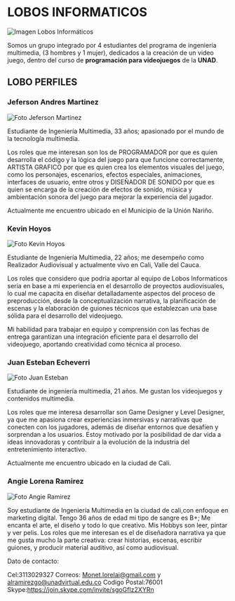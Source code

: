 # LOBOS INFORMATICOS

![Imagen Lobos Informáticos](https://github.com/JandresMV/VideoJuego/blob/main/Imagenes_Main/Lobos%20Informaticos%20600x600.jpeg)

Somos un grupo integrado por 4 estudiantes del programa de ingeniería multimedia, (3 hombres y 1 mujer), dedicados a la creación de un video juego, dentro del curso de **programación para videojuegos** de la **UNAD**.


## LOBO PERFILES

### Jeferson Andres Martinez

![Foto Jeferson Martinez](https://github.com/JandresMV/VideoJuego/blob/main/Imagenes_Main/Foto%203x4%20Jeferson%20Andres%20Martinez_.png)

Estudiante de Ingeniería Multimedia, 33 años; apasionado por el mundo de la tecnología multimedia. 

Los roles que me interesan son los de PROGRAMADOR por que es quien desarrolla el código y la lógica del juego para que funcione correctamente, ARTISTA GRAFICO por que es quien crea los elementos visuales del juego, como los personajes, escenarios, efectos especiales, animaciones, interfaces de usuario, entre otros y DISEÑADOR DE SONIDO por que es quien se encarga de la creación de efectos de sonido, música y ambientación sonora del juego para mejorar la experiencia del jugador. 

Actualmente me encuentro ubicado en el Municipio de la Unión Nariño.


### Kevin Hoyos

![Foto Kevin Hoyos](https://github.com/JandresMV/VideoJuego/blob/main/Imagenes_Main/Kevin-Hoyos-Foto-3x4.jpg)

Estudiante de Ingeniería Multimedia, 22 años; me desempeño como Realizador Audiovisual y actualmente vivo en Cali, Valle del Cauca.

Los roles que considero que podría aportar al equipo de Lobos Informaticos seria en base a mi experiencia en el desarrollo de proyectos audiovisuales, lo cual me capacita en diseñar detalladamente aspectos del proceso de preproducción, desde la conceptualización narrativa, la planificación de escenas y la elaboración de guiones técnicos que establezcan una base sólida para el desarrollo del videojuego.

Mi habilidad para trabajar en equipo y comprensión con las fechas de entrega garantizan una integración eficiente para el desarrollo del videojuego, aportando creatividad como técnica al proceso.


### Juan Esteban Echeverri

![Foto Juan Esteban](https://github.com/JandresMV/VideoJuego/blob/main/Imagenes_Main/perfi_Juan_Esteban.jpg)

Estudiante de ingeniería multimedia, 21 años. Me gustan los videojuegos y contenidos multimedia.

Los roles que me interesa desarrollar son Game Designer y Level Designer, ya que me apasiona crear experiencias inmersivas y narrativas que conecten con los jugadores, además de diseñar entornos que desafíen y sorprendan a los usuarios. Estoy motivado por la posibilidad de dar vida a ideas innovadoras y contribuir a la evolución de la industria del entretenimiento interactivo.

Actualmente me encuentro ubicado en la ciudad de Cali.


### Angie Lorena Ramirez

![Foto Angie Ramirez](https://github.com/JandresMV/VideoJuego/blob/3ccd0c84a9d199e3ed167490b47e3427397e46a7/Imagenes_Main/Angie%20Ramirez.png?raw=true)

Soy estudiante de Ingeniería Multimedia en la ciudad de cali,con enfoque en marketing digital.
Tengo 36 años de edad mi tipo de sangre es B+; Me encanta el arte, el diseño y todo lo que creativo. Mis Hobbys son leer, pintar y ver pelis.
Los roles que me interesan es el de diseñadora narrativa ya que me gusta mucho la parte creativa: 
crear historias, escenas, escribir guiones, y producir material auditivo, así como audiovisual.

Dato de contacto: 

Cel:3113029327
Correos: Monet.lorelai@gmail.com y alramirezgo@unadvirtual.edu.co
Codigo Postal:76001
Skype:https://join.skype.com/invite/sgoGfIz2XYRn

